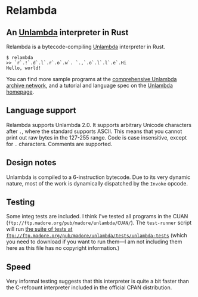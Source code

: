 # Relambda

## An [Unlambda](http://www.madore.org/~david/programs/unlambda/) interpreter in Rust

Relambda is a bytecode-compiling [Unlambda](http://www.madore.org/~david/programs/unlambda/) interpreter in Rust.

```
$ relambda
>> `r`.!`.d`.l`.r`.o`.w`. `.,`.o`.l`.l`.e`.Hi
Hello, world!
```

You can find more sample programs at the
[comprehensive Unlambda archive network](ftp://ftp.madore.org/pub/madore/unlambda/CUAN/),
and a tutorial and language spec on the [Unlambda homepage](http://www.madore.org/~david/programs/unlambda/).

## Language support

Relambda supports Unlambda 2.0. It supports arbitrary Unicode characters after `.`, where the standard supports
ASCII. This means that you cannot print out raw bytes in the 127-255 range. Code is case insensitive, except for `.`
characters. Comments are supported.

## Design notes

Unlambda is compiled to a 6-instruction bytecode. Due to its very dynamic nature, most of the work is dynamically
dispatched by the `Invoke` opcode.

## Testing

Some integ tests are included. I think I've tested all programs in the
CUAN (`ftp://ftp.madore.org/pub/madore/unlambda/CUAN/`). The `test-runner` script will run
[the suite of tests at `ftp://ftp.madore.org/pub/madore/unlambda/tests/unlambda-tests`](https://bit.ly/32lcbMA)
(which you need to download if you want to run them—I am not including them here as this file has no copyright
information.) 

## Speed

Very informal testing suggests that this interpreter is quite a bit faster than the C-refcount interpreter included in
the official CPAN distribution. 

